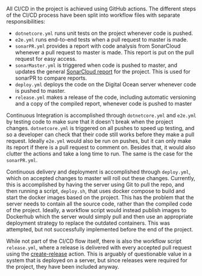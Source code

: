 All CI/CD in the project is achieved using GitHub actions. The different steps of the CI/CD process have been split into workflow files with separate responsibilities:
- `dotnetcore.yml` runs unit tests on the project whenever code is pushed.
- `e2e.yml` runs end-to-end tests when a pull request to master is made.
- `sonarPR.yml` provides a report with code analysis from SonarCloud whenever a pull request to master is made. This report is put on the pull request for easy access. 
- `sonarMaster.yml` is triggered when code is pushed to master, and updates the general [SonarCloud report](https://sonarcloud.io/dashboard?id=jlndk_devoops) for the project. This is used for sonarPR to compare reports.
- `deploy.yml` deploys the code on the Digital Ocean server whenever code is pushed to master.
- `release.yml` makes a release of the code, including automatic versioning and a copy of the compiled report, whenever code is pushed to master

Continuous Integration is accomplished through `dotnetcore.yml` and `e2e.yml` by testing code to make sure that it doesn't break when the project changes. `dotnetcore.yml` is triggered on all pushes to speed up testing, and so a developer can check that their code still works before they make a pull request. Ideally `e2e.yml` would also be run on pushes, but it can only make its report if there is a pull request to comment on. Besides that, it would also clutter the actions and take a long time to run. The same is the case for the `sonarPR.yml`.

Continuous delivery and deployment is accomplished through `deploy.yml`, which on accepted changes to master will roll out these changes. Currently, this is accomplished by having the server using Git to pull the repo, and then running a script, `deploy.sh`, that uses docker compose to build and start the docker images based on the project. This has the problem that the server needs to contain all the source code, rather than the compiled code of the project. Ideally, a workflow script would instead publish images to Dockerhub which the server would simply pull and then use an appropriate deployment strategy to replace the outdated containers. This was attempted, but not successfully implemented before the end of the project.

While not part of the CI/CD flow itself, there is also the workflow script `release.yml`, where a release is delivered with every accepted pull request using the [create-release](https://github.com/actions/create-release) action. This is arguably of questionable value in a system that is deployed on a server, but since releases were required for the project, they have been included anyway.

